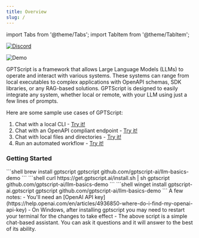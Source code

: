 ```yaml
---
title: Overview
slug: /
---
```

import Tabs from '@theme/Tabs';
import TabItem from '@theme/TabItem';

[![Discord](https://img.shields.io/discord/1204558420984864829?label=Discord)](https://discord.gg/9sSf4UyAMC)

![Demo](/img/demo.gif)

GPTScript is a framework that allows Large Language Models (LLMs) to operate and interact with various systems. These systems can range from local executables to complex applications with OpenAPI schemas, SDK libraries, or any RAG-based solutions. GPTScript is designed to easily integrate any system, whether local or remote, with your LLM using just a few lines of prompts.

Here are some sample use cases of GPTScript:
1. Chat with a local CLI - [Try it!](examples/cli)
2. Chat with an OpenAPI compliant endpoint - [Try it!](examples/api)
3. Chat with local files and directories - [Try it!](examples/local-files)
4. Run an automated workflow - [Try it!](examples/workflow)

### Getting Started

<Tabs>
    <TabItem value="MacOS and Linux (Homebrew)">
    ```shell
    brew install gptscript 
    gptscript github.com/gptscript-ai/llm-basics-demo
    ```
    </TabItem>
    <TabItem value="MacOS and Linux (install.sh)">
    ```shell
    curl https://get.gptscript.ai/install.sh | sh
    gptscript github.com/gptscript-ai/llm-basics-demo
    ```
    </TabItem>
    <TabItem value="Windows">
    ```shell
    winget install gptscript-ai.gptscript
    gptscript github.com/gptscript-ai/llm-basics-demo
    ```
    </TabItem>
</Tabs>
A few notes:
- You'll need an [OpenAI API key](https://help.openai.com/en/articles/4936850-where-do-i-find-my-openai-api-key)
- On Windows, after installing gptscript you may need to restart your terminal for the changes to take effect
- The above script is a simple chat-based assistant. You can ask it questions and it will answer to the best of its ability.
